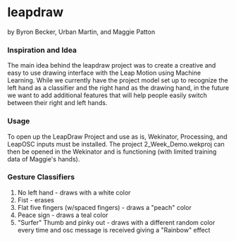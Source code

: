 # leapdraw

by Byron Becker, Urban Martin, and Maggie Patton

### Inspiration and Idea

The main idea behind the leapdraw project was to create a creative and easy to use drawing interface with the Leap Motion using Machine Learning. While we currently have the project model set up to recognize the left hand as a classifier and the right hand as the drawing hand, in the future we want to add additional features that will help people easily switch between their right and left hands.

### Usage

To open up the LeapDraw Project and use as is, Wekinator, Processing, and LeapOSC inputs must be installed. The project 2_Week_Demo.wekproj can then be opened in the Wekinator and is functioning (with limited training data of Maggie's hands).

### Gesture Classifiers
1. No left hand - draws with a white color
2. Fist - erases
3. Flat five fingers (w/spaced fingers) - draws a "peach" color
4. Peace sign - draws a teal color
5. "Surfer" Thumb and pinky out - draws with a different random color every time and osc message is received giving a "Rainbow" effect


